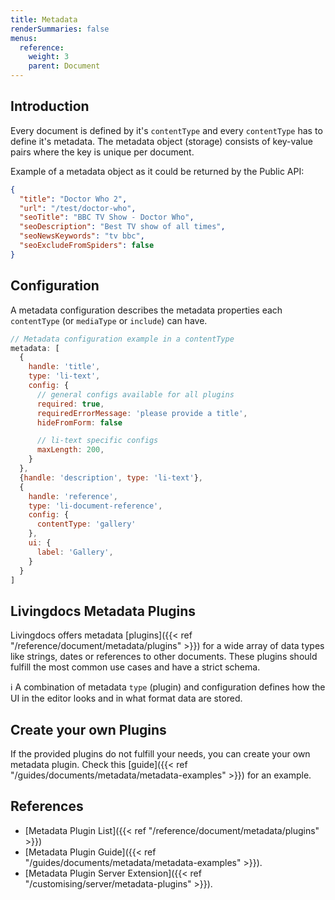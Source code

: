 ```yaml
---
title: Metadata
renderSummaries: false
menus:
  reference:
    weight: 3
    parent: Document
---
```


## Introduction

Every document is defined by it's `contentType` and every `contentType` has to define it's metadata. The metadata object (storage) consists of key-value pairs where the key is unique per document.

Example of a metadata object as it could be returned by the Public API:
```json
{
  "title": "Doctor Who 2",
  "url": "/test/doctor-who",
  "seoTitle": "BBC TV Show - Doctor Who",
  "seoDescription": "Best TV show of all times",
  "seoNewsKeywords": "tv bbc",
  "seoExcludeFromSpiders": false
}
```

## Configuration

A metadata configuration describes the metadata properties each `contentType` (or `mediaType` or `include`) can have.

```js
// Metadata configuration example in a contentType
metadata: [
  {
    handle: 'title',
    type: 'li-text',
    config: {
      // general configs available for all plugins
      required: true,
      requiredErrorMessage: 'please provide a title',
      hideFromForm: false

      // li-text specific configs
      maxLength: 200,
    }
  },
  {handle: 'description', type: 'li-text'},
  {
    handle: 'reference',
    type: 'li-document-reference',
    config: {
      contentType: 'gallery'
    },
    ui: {
      label: 'Gallery',
    }
  }
]
```

## Livingdocs Metadata Plugins

Livingdocs offers metadata [plugins]({{< ref "/reference/document/metadata/plugins" >}}) for a wide array of data types like strings, dates or references to other documents. These plugins should fulfill the most common use cases and have a strict schema.

:information_source: A combination of metadata `type` (plugin) and configuration defines how the UI in the editor looks and in what format data are stored.


## Create your own Plugins

If the provided plugins do not fulfill your needs, you can create your own metadata plugin. Check this [guide]({{< ref "/guides/documents/metadata/metadata-examples" >}}) for an example.


## References

- [Metadata Plugin List]({{< ref "/reference/document/metadata/plugins" >}})
- [Metadata Plugin Guide]({{< ref "/guides/documents/metadata/metadata-examples" >}}).
- [Metadata Plugin Server Extension]({{< ref "/customising/server/metadata-plugins" >}}).
